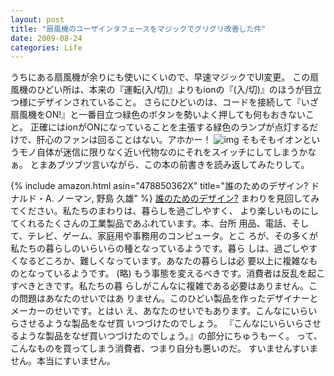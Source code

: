 ```yaml
---
layout: post
title: "扇風機のユーザインタフェースをマジックでグリグリ改善した件"
date: 2009-08-24
categories: Life
---
```

うちにある扇風機が余りにも使いにくいので、早速マジックでUI変更。
この扇風機のひどい所は、本来の『運転(入/切)』よりもionの『(入/切)』のほうが目立つ様にデザインされていること。
さらにひどいのは、コードを接続して『いざ扇風機をON!』と一番目立つ緑色のボタンを勢いよく押しても何もおきないこと。
正確にはionがONになっていることを主張する緑色のランプが点灯するだけで、肝心のファンは回ることはない。アホかー！
![img](http://farm3.static.flickr.com/2503/3845595206_f571c9ffff_o.png)
そもそもイオンというモノ自体が迷信に限りなく近い代物なのにそれをスイッチにしてしまうかなぁ。
とまあブツブツ言いながら、この本の前書きを読み返してみたりして。

 {% include amazon.html asin="478850362X" title="誰のためのデザイン?  ドナルド・A. ノーマン, 野島 久雄" %}
 [誰のためのデザイン?](http://www.shin-yo-sha.co.jp/mokuroku/books/4-7885-0362-X.htm)
  まわりを見回してみてください。私たちのまわりは、暮らしを過ごしやすく、
 より楽しいものにしてくれるたくさんの工業製品であふれています。本、台所
 用品、電話、そして、テレビ、ゲーム、家庭用や事務用のコンピュータ。とこ
 ろが、その多くが私たちの暮らしのいらいらの種となっているようです。暮ら
 しは、過ごしやすくなるどころか、難しくなっています。あなたの暮らしは必
 要以上に複雑なものとなっているようです。
(略)
  もう事態を変えるべきです。消費者は反乱を起こすべきときです。私たちの暮
 らしがこんなに複雑である必要はありません。この問題はあなたのせいではあ
 りません。このひどい製品を作ったデザイナーとメーカーのせいです。とはい
 え、あなたのせいでもあります。こんなにいらいらさせるような製品をなぜ買
 いつづけたのでしょう。
『こんなにいらいらさせるような製品をなぜ買いつづけたのでしょう。』の部分にちゅうもーく。
って、こんなものを買ってしまう消費者、つまり自分も悪いのだ。
すいませんすいません。本当にすいません。

